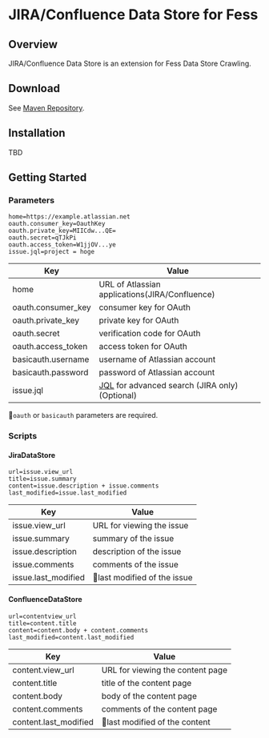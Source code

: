 JIRA/Confluence Data Store for Fess
==========================

## Overview

JIRA/Confluence Data Store is an extension for Fess Data Store Crawling.

## Download

See [Maven Repository](http://central.maven.org/maven2/org/codelibs/fess/fess-ds-atlassian/).

## Installation

TBD

## Getting Started

### Parameters

```
home=https://example.atlassian.net
oauth.consumer_key=OauthKey
oauth.private_key=MIICdw...QE=
oauth.secret=qTJkPi
oauth.access_token=W1jjOV...ye
issue.jql=project = hoge
```

| Key | Value |
|-|-|
| home | URL of Atlassian applications(JIRA/Confluence) |
| oauth.consumer_key | consumer key for OAuth |
| oauth.private_key | private key for OAuth |
| oauth.secret | verification code for OAuth |
| oauth.access_token | access token for OAuth |
| basicauth.username | username of Atlassian account |
| basicauth.password | password of Atlassian account |
| issue.jql | [JQL](https://confluence.atlassian.com/jirasoftwarecloud/advanced-searching-764478330.html) for advanced search (JIRA only) (Optional) |

`oauth` or `basicauth` parameters are required.

### Scripts

#### JiraDataStore

```
url=issue.view_url
title=issue.summary
content=issue.description + issue.comments
last_modified=issue.last_modified
```

| Key | Value |
|-|-|
| issue.view_url | URL for viewing the issue |
| issue.summary | summary of the issue |
| issue.description | description of the issue |
| issue.comments | comments of the issue |
| issue.last_modified | last modified of the issue |

#### ConfluenceDataStore

```
url=contentview_url
title=content.title
content=content.body + content.comments
last_modified=content.last_modified
```

| Key | Value |
|-|-|
| content.view_url | URL for viewing the content page |
| content.title | title of the content page |
| content.body | body of the content page |
| content.comments | comments of the content page |
| content.last_modified | last modified of the content |